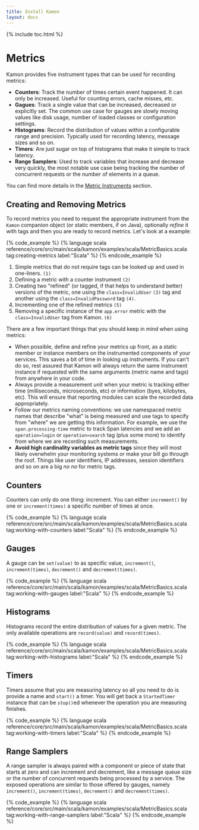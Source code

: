 ```yaml
---
title: Install Kamon
layout: docs
---
```


{% include toc.html %}

Metrics
=======

Kamon provides five instrument types that can be used for recording metrics:
  - **Counters**: Track the number of times certain event happened. It can only be increased. Useful for counting errors,
    cache misses, etc.
  - **Gagues**: Track a single value that can be increased, decreased or explicitly set. The common use case for gauges
    are slowly moving values like disk usage, number of loaded classes or configuration settings.
  - **Histograms**: Record the distribution of values within a configurable range and precision. Typically used for
    recording latency, message sizes and so on.
  - **Timers**: Are just sugar on top of histograms that make it simple to track latency.
  - **Range Samplers**: Used to track variables that increase and decrease very quickly, the most notable use case being
    tracking the number of concurrent requests or the number of elements in a queue.

You can find more details in the [Metric Instruments][1] section.


## Creating and Removing Metrics

To record metrics you need to request the appropriate instrument from the `Kamon` companion object (or static members, if
on Java), optionally *refine* it with tags and then you are ready to record metrics. Let's look at a example:


{% code_example %}
{%   language scala reference/core/src/main/scala/kamon/examples/scala/MetricBasics.scala tag:creating-metrics label:"Scala" %}
{% endcode_example %}

  1. Simple metrics that do not require tags can be looked up and used in one-liners. `(1)`
  2. Defining a metric with a counter instrument `(2)`
  3. Creating two "refined" (or tagged, if that helps to understand better) versions of the metric, one using the
     `class=InvalidUser` `(3)` tag and another using the `class=InvalidPassword` tag `(4)`.
  4. Incrementing one of the refined metrics `(5)`
  5. Removing a specific instance of the `app.error` metric with the `class=InvalidUser` tag from Kamon. `(6)`

There are a few important things that you should keep in mind when using metrics:
  - When possible, define and refine your metrics up front, as a static member or instance members on the instrumented
    components of your services. This saves a bit of time in looking up instruments. If you can't do so, rest assured
    that Kamon will always return the same instrument instance if requested with the same arguments (metric name and tags)
    from anywhere in your code.
  - Always provide a measurement unit when your metric is tracking either time (milliseconds, microseconds, etc) or
    information (byes, kilobytes, etc). This will ensure that reporting modules can scale the recorded data appropriately.
  - Follow our metrics naming conventions: we use namespaced metric names that describe "what" is being measured and use
    tags to specify from "where" we are getting this information. For example, we use the `span.processing-time` metric
    to track Span latencies and we add an `operation=login` or `operation=search` tag (plus some more) to identify from
    where we are recording such measurements.
  - **Avoid high cardinality variables as metric tags** since they will most likely overwhelm your monitoring systems or make
    your bill go through the roof. Things like user identifiers, IP addresses, session identifiers and so on are a big
    *no no* for metric tags.



## Counters

Counters can only do one thing: increment. You can either `increment()` by one or `increment(times)` a specific number of
times at once.

{% code_example %}
{%   language scala reference/core/src/main/scala/kamon/examples/scala/MetricBasics.scala tag:working-with-counters label:"Scala" %}
{% endcode_example %}


## Gauges

A gauge can be `set(value)` to as specific value, `increment()`, `increment(times)`, `decrement()` and `decrement(times)`.


{% code_example %}
{%   language scala reference/core/src/main/scala/kamon/examples/scala/MetricBasics.scala tag:working-with-gauges label:"Scala" %}
{% endcode_example %}


## Histograms

Histograms record the entire distribution of values for a given metric. The only available operations are `record(value)`
and `record(times)`.


{% code_example %}
{%   language scala reference/core/src/main/scala/kamon/examples/scala/MetricBasics.scala tag:working-with-histograms label:"Scala" %}
{% endcode_example %}


## Timers

Timers assume that you are measuring latency so all you need to do is provide a name and `start()` a timer. You will get
back a `StartedTimer` instance that can be `stop()`ed whenever the operation you are measuring finishes.


{% code_example %}
{%   language scala reference/core/src/main/scala/kamon/examples/scala/MetricBasics.scala tag:working-with-timers label:"Scala" %}
{% endcode_example %}


## Range Samplers

A range sampler is always paired with a component or piece of state that starts at zero and can increment and decrement,
like a message queue size or the number of concurrent requests being processed by a service. The exposed operations are
similar to those offered by gauges, namely `increment()`, `increment(times)`, `decrement()` and `decrement(times)`.


{% code_example %}
{%   language scala reference/core/src/main/scala/kamon/examples/scala/MetricBasics.scala tag:working-with-range-samplers label:"Scala" %}
{% endcode_example %}

[1]: ../../advanced/metric-instruments/
